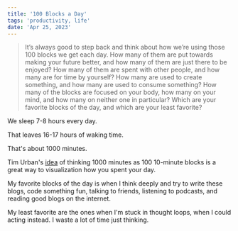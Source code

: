 ```yaml
---
title: '100 Blocks a Day'
tags: 'productivity, life'
date: 'Apr 25, 2023'
---
```


> It’s always good to step back and think about how we’re using those 100 blocks we get each day. How many of them are put towards making your future better, and how many of them are just there to be enjoyed? How many of them are spent with other people, and how many are for time by yourself? How many are used to create something, and how many are used to consume something? How many of the blocks are focused on your body, how many on your mind, and how many on neither one in particular? Which are your favorite blocks of the day, and which are your least favorite?

We sleep 7-8 hours every day.

That leaves 16-17 hours of waking time.

That's about 1000 minutes.

Tim Urban's [idea](https://waitbutwhy.com/2016/10/100-blocks-day.html) of thinking 1000 minutes as 100 10-minute blocks is a great way to visualization how you spent your day.

My favorite blocks of the day is when I think deeply and try to write these blogs, code something fun, talking to friends, listening to podcasts, and reading good blogs on the internet.

My least favorite are the ones when I'm stuck in thought loops, when I could acting instead. I waste a lot of time just thinking.
